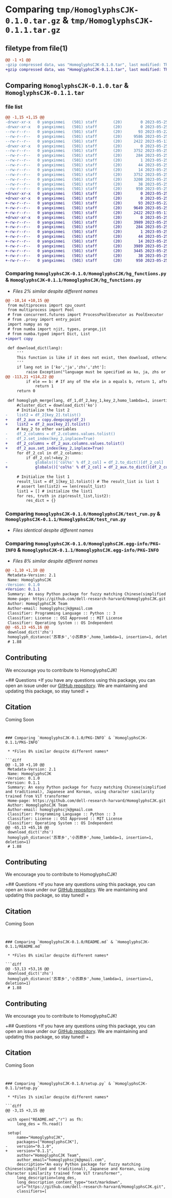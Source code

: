 # Comparing `tmp/HomoglyphsCJK-0.1.0.tar.gz` & `tmp/HomoglyphsCJK-0.1.1.tar.gz`

## filetype from file(1)

```diff
@@ -1 +1 @@
-gzip compressed data, was "HomoglyphsCJK-0.1.0.tar", last modified: Thu May 25 02:47:12 2023, max compression
+gzip compressed data, was "HomoglyphsCJK-0.1.1.tar", last modified: Thu May 25 03:10:08 2023, max compression
```

## Comparing `HomoglyphsCJK-0.1.0.tar` & `HomoglyphsCJK-0.1.1.tar`

### file list

```diff
@@ -1,15 +1,15 @@
-drwxr-xr-x   0 yangxinmei   (501) staff       (20)        0 2023-05-25 02:47:12.856681 HomoglyphsCJK-0.1.0/
-drwxr-xr-x   0 yangxinmei   (501) staff       (20)        0 2023-05-25 02:47:12.851896 HomoglyphsCJK-0.1.0/HomoglyphsCJK/
--rw-r--r--   0 yangxinmei   (501) staff       (20)       93 2023-05-22 03:32:58.000000 HomoglyphsCJK-0.1.0/HomoglyphsCJK/__init__.py
--rw-r--r--   0 yangxinmei   (501) staff       (20)     9586 2023-05-25 02:44:44.000000 HomoglyphsCJK-0.1.0/HomoglyphsCJK/hg_functions.py
--rw-r--r--   0 yangxinmei   (501) staff       (20)     2422 2023-05-13 13:49:58.000000 HomoglyphsCJK-0.1.0/HomoglyphsCJK/test_run.py
-drwxr-xr-x   0 yangxinmei   (501) staff       (20)        0 2023-05-25 02:47:12.856082 HomoglyphsCJK-0.1.0/HomoglyphsCJK.egg-info/
--rw-r--r--   0 yangxinmei   (501) staff       (20)     3752 2023-05-25 02:47:12.000000 HomoglyphsCJK-0.1.0/HomoglyphsCJK.egg-info/PKG-INFO
--rw-r--r--   0 yangxinmei   (501) staff       (20)      284 2023-05-25 02:47:12.000000 HomoglyphsCJK-0.1.0/HomoglyphsCJK.egg-info/SOURCES.txt
--rw-r--r--   0 yangxinmei   (501) staff       (20)        1 2023-05-25 02:47:12.000000 HomoglyphsCJK-0.1.0/HomoglyphsCJK.egg-info/dependency_links.txt
--rw-r--r--   0 yangxinmei   (501) staff       (20)       44 2023-05-25 02:47:12.000000 HomoglyphsCJK-0.1.0/HomoglyphsCJK.egg-info/requires.txt
--rw-r--r--   0 yangxinmei   (501) staff       (20)       14 2023-05-25 02:47:12.000000 HomoglyphsCJK-0.1.0/HomoglyphsCJK.egg-info/top_level.txt
--rw-r--r--   0 yangxinmei   (501) staff       (20)     3752 2023-05-25 02:47:12.856453 HomoglyphsCJK-0.1.0/PKG-INFO
--rw-r--r--   0 yangxinmei   (501) staff       (20)     3208 2023-05-25 02:46:46.000000 HomoglyphsCJK-0.1.0/README.md
--rw-r--r--   0 yangxinmei   (501) staff       (20)       38 2023-05-25 02:47:12.856730 HomoglyphsCJK-0.1.0/setup.cfg
--rw-r--r--   0 yangxinmei   (501) staff       (20)      950 2023-05-25 02:44:47.000000 HomoglyphsCJK-0.1.0/setup.py
+drwxr-xr-x   0 yangxinmei   (501) staff       (20)        0 2023-05-25 03:10:08.447877 HomoglyphsCJK-0.1.1/
+drwxr-xr-x   0 yangxinmei   (501) staff       (20)        0 2023-05-25 03:10:08.446570 HomoglyphsCJK-0.1.1/HomoglyphsCJK/
+-rw-r--r--   0 yangxinmei   (501) staff       (20)       93 2023-05-22 03:32:58.000000 HomoglyphsCJK-0.1.1/HomoglyphsCJK/__init__.py
+-rw-r--r--   0 yangxinmei   (501) staff       (20)     9649 2023-05-25 03:06:03.000000 HomoglyphsCJK-0.1.1/HomoglyphsCJK/hg_functions.py
+-rw-r--r--   0 yangxinmei   (501) staff       (20)     2422 2023-05-13 13:49:58.000000 HomoglyphsCJK-0.1.1/HomoglyphsCJK/test_run.py
+drwxr-xr-x   0 yangxinmei   (501) staff       (20)        0 2023-05-25 03:10:08.447534 HomoglyphsCJK-0.1.1/HomoglyphsCJK.egg-info/
+-rw-r--r--   0 yangxinmei   (501) staff       (20)     3989 2023-05-25 03:10:08.000000 HomoglyphsCJK-0.1.1/HomoglyphsCJK.egg-info/PKG-INFO
+-rw-r--r--   0 yangxinmei   (501) staff       (20)      284 2023-05-25 03:10:08.000000 HomoglyphsCJK-0.1.1/HomoglyphsCJK.egg-info/SOURCES.txt
+-rw-r--r--   0 yangxinmei   (501) staff       (20)        1 2023-05-25 03:10:08.000000 HomoglyphsCJK-0.1.1/HomoglyphsCJK.egg-info/dependency_links.txt
+-rw-r--r--   0 yangxinmei   (501) staff       (20)       44 2023-05-25 03:10:08.000000 HomoglyphsCJK-0.1.1/HomoglyphsCJK.egg-info/requires.txt
+-rw-r--r--   0 yangxinmei   (501) staff       (20)       14 2023-05-25 03:10:08.000000 HomoglyphsCJK-0.1.1/HomoglyphsCJK.egg-info/top_level.txt
+-rw-r--r--   0 yangxinmei   (501) staff       (20)     3989 2023-05-25 03:10:08.447718 HomoglyphsCJK-0.1.1/PKG-INFO
+-rw-r--r--   0 yangxinmei   (501) staff       (20)     3445 2023-05-25 03:09:44.000000 HomoglyphsCJK-0.1.1/README.md
+-rw-r--r--   0 yangxinmei   (501) staff       (20)       38 2023-05-25 03:10:08.447923 HomoglyphsCJK-0.1.1/setup.cfg
+-rw-r--r--   0 yangxinmei   (501) staff       (20)      950 2023-05-25 03:10:01.000000 HomoglyphsCJK-0.1.1/setup.py
```

### Comparing `HomoglyphsCJK-0.1.0/HomoglyphsCJK/hg_functions.py` & `HomoglyphsCJK-0.1.1/HomoglyphsCJK/hg_functions.py`

 * *Files 2% similar despite different names*

```diff
@@ -10,14 +10,15 @@
 from multiprocess import cpu_count
 from multiprocess import Pool
 # from concurrent.futures import ProcessPoolExecutor as PoolExecutor
 # from .proxy import entry_point
 import numpy as np
 # from numba import njit, types, prange,jit
 # from numba.typed import Dict, List
+import copy
 
 def download_dict(lang):
     '''
     This function is like if it does not exist, then download, otherwise just load from local machine
     '''
     if lang not in ['ko','ja','zhs','zht']:
         raise Exception("language must be specified as ko, ja, zhs or zht")
@@ -113,21 +114,22 @@
         if ele == b: # If any of the ele in a equals b, return 1, after the iter, if nothing returns, just return 0
             return 1
     return 0
 
 def homoglyph_merge(lang, df_1,df_2,key_1,key_2,homo_lambda=1, insertion=1, deletion=1, parallel=False,num_workers=None):
     #cluster_dict = download_dict('ko')
     # Initialize the list 2
-    list2 = df_2[key_2].tolist()
+    df_2_aux = copy.deepcopy(df_2)
+    list2 = df_2_aux[key_2].tolist()
     # key_2 to other variables
-    df_2_columns = df_2.columns.values.tolist()
-    df_2.set_index(key_2,inplace=True)
+    df_2_columns = df_2_aux.columns.values.tolist()
+    df_2_aux.set_index(key_2,inplace=True)
     for df_2_col in df_2_columns:
         if df_2_col!=key_2:
-            globals()['col%s' % df_2_col] = df_2.to_dict()[df_2_col]
+            globals()['col%s' % df_2_col] = df_2_aux.to_dict()[df_2_col]
 
     # Initialize the list 1
     result_list = df_1[key_1].tolist() # The result_list is list 1
     # assert len(list2) == len(result_list)
     list1 = [] # initialize the list1
     for res, truth in zip(result_list,list2):
         res_dict = {}
```

### Comparing `HomoglyphsCJK-0.1.0/HomoglyphsCJK/test_run.py` & `HomoglyphsCJK-0.1.1/HomoglyphsCJK/test_run.py`

 * *Files identical despite different names*

### Comparing `HomoglyphsCJK-0.1.0/HomoglyphsCJK.egg-info/PKG-INFO` & `HomoglyphsCJK-0.1.1/HomoglyphsCJK.egg-info/PKG-INFO`

 * *Files 8% similar despite different names*

```diff
@@ -1,10 +1,10 @@
 Metadata-Version: 2.1
 Name: HomoglyphsCJK
-Version: 0.1.0
+Version: 0.1.1
 Summary: An easy Python package for fuzzy matching Chinese(simplified and traditional), Japanese and Korean, using character similarity trained from ViT transformer
 Home-page: https://github.com/dell-research-harvard/HomoglyphsCJK.git
 Author: HomoglyphsCJK Team
 Author-email: homoglyphscjk@gmail.com
 Classifier: Programming Language :: Python :: 3
 Classifier: License :: OSI Approved :: MIT License
 Classifier: Operating System :: OS Independent
@@ -65,13 +65,16 @@
 download_dict('zhs')
 homoglyph_distance('苏萃乡','小苏莽乡',homo_lambda=1, insertion=1, deletion=1)
 # 1.88
 ```
 ## Contributing
 We encourage you to contribute to HomoglyphsCJK!
 
+## Questions
+If you have any questions using this package, you can open an issue under our [GitHub repository](https://github.com/dell-research-harvard/HomoglyphsCJK/issues). We are maintaining and updating this package, so stay tuned!
+
 ## Citation
 
 Coming Soon
 ```bibtex
 
 ```
```

### Comparing `HomoglyphsCJK-0.1.0/PKG-INFO` & `HomoglyphsCJK-0.1.1/PKG-INFO`

 * *Files 8% similar despite different names*

```diff
@@ -1,10 +1,10 @@
 Metadata-Version: 2.1
 Name: HomoglyphsCJK
-Version: 0.1.0
+Version: 0.1.1
 Summary: An easy Python package for fuzzy matching Chinese(simplified and traditional), Japanese and Korean, using character similarity trained from ViT transformer
 Home-page: https://github.com/dell-research-harvard/HomoglyphsCJK.git
 Author: HomoglyphsCJK Team
 Author-email: homoglyphscjk@gmail.com
 Classifier: Programming Language :: Python :: 3
 Classifier: License :: OSI Approved :: MIT License
 Classifier: Operating System :: OS Independent
@@ -65,13 +65,16 @@
 download_dict('zhs')
 homoglyph_distance('苏萃乡','小苏莽乡',homo_lambda=1, insertion=1, deletion=1)
 # 1.88
 ```
 ## Contributing
 We encourage you to contribute to HomoglyphsCJK!
 
+## Questions
+If you have any questions using this package, you can open an issue under our [GitHub repository](https://github.com/dell-research-harvard/HomoglyphsCJK/issues). We are maintaining and updating this package, so stay tuned!
+
 ## Citation
 
 Coming Soon
 ```bibtex
 
 ```
```

### Comparing `HomoglyphsCJK-0.1.0/README.md` & `HomoglyphsCJK-0.1.1/README.md`

 * *Files 8% similar despite different names*

```diff
@@ -53,13 +53,16 @@
 download_dict('zhs')
 homoglyph_distance('苏萃乡','小苏莽乡',homo_lambda=1, insertion=1, deletion=1)
 # 1.88
 ```
 ## Contributing
 We encourage you to contribute to HomoglyphsCJK!
 
+## Questions
+If you have any questions using this package, you can open an issue under our [GitHub repository](https://github.com/dell-research-harvard/HomoglyphsCJK/issues). We are maintaining and updating this package, so stay tuned!
+
 ## Citation
 
 Coming Soon
 ```bibtex
 
 ```
```

### Comparing `HomoglyphsCJK-0.1.0/setup.py` & `HomoglyphsCJK-0.1.1/setup.py`

 * *Files 1% similar despite different names*

```diff
@@ -3,15 +3,15 @@
 
 with open("README.md","r") as fh:
     long_des = fh.read()
 
 setup(
     name="HomoglyphsCJK",
     packages=["HomoglyphsCJK"],
-    version="0.1.0",
+    version="0.1.1",
     author="HomoglyphsCJK Team",
     author_email="homoglyphscjk@gmail.com",
     description="An easy Python package for fuzzy matching Chinese(simplified and traditional), Japanese and Korean, using character similarity trained from ViT transformer",
     long_description=long_des,
     long_description_content_type="text/markdown",
     url="https://github.com/dell-research-harvard/HomoglyphsCJK.git",
     classifiers=[
```

